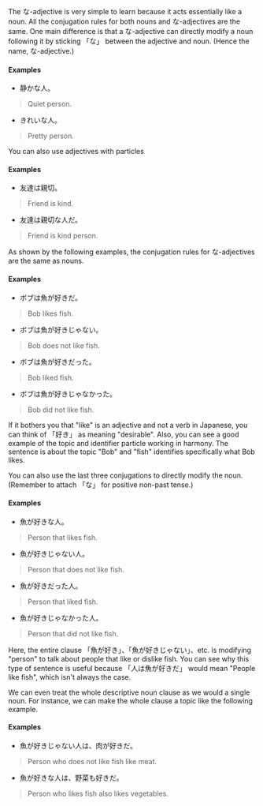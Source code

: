 
The な-adjective is very simple to learn because it acts essentially like a noun. All the conjugation rules for both nouns and な-adjectives are the same. One main difference is that a な-adjective can directly modify a noun following it by sticking 「な」 between the adjective and noun. (Hence the name, な-adjective.)

#### Examples
- 静かな人。
>Quiet person.

- きれいな人。
>Pretty person.

You can also use adjectives with particles

#### Examples
- 友達は親切。
>Friend is kind.

- 友達は親切な人だ。
>Friend is kind person.

As shown by the following examples, the conjugation rules for な-adjectives are the same as nouns.

#### Examples
- ボブは魚が好きだ。
>Bob likes fish.

- ボブは魚が好きじゃない。
>Bob does not like fish.

- ボブは魚が好きだった。
>Bob liked fish.

- ボブは魚が好きじゃなかった。
>Bob did not like fish.

If it bothers you that "like" is an adjective and not a verb in Japanese, you can think of 「好き」 as meaning "desirable". Also, you can see a good example of the topic and identifier particle working in harmony. The sentence is about the topic "Bob" and "fish" identifies specifically what Bob likes.

You can also use the last three conjugations to directly modify the noun. (Remember to attach 「な」 for positive non-past tense.)

#### Examples
- 魚が好きな人。
>Person that likes fish.

- 魚が好きじゃない人。
>Person that does not like fish.

- 魚が好きだった人。
>Person that liked fish.

- 魚が好きじゃなかった人。
>Person that did not like fish.

Here, the entire clause 「魚が好き」、「魚が好きじゃない」、etc. is modifying "person" to talk about people that like or dislike fish. You can see why this type of sentence is useful because 「人は魚が好きだ」 would mean "People like fish", which isn't always the case.

We can even treat the whole descriptive noun clause as we would a single noun. For instance, we can make the whole clause a topic like the following example.

#### Examples
- 魚が好きじゃない人は、肉が好きだ。
>Person who does not like fish like meat.

- 魚が好きな人は、野菜も好きだ。
>Person who likes fish also likes vegetables.